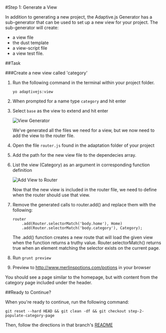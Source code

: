 #Step 1: Generate a View

In addition to generating a new project, the Adaptive.js Generator has a sub-generator that can be used to set up a new view for your project. The sub-generator will create:
* a view file
* the dust template
* a view-script file
* a view test file.


##Task

###Create a new view called 'category'

1. Run the following command in the terminal within your project folder.

    ```
    yo adaptivejs:view
    ```

2. When prompted for a name type `category` and hit enter
3. Select `base` as the view to extend and hit enter

    ![View Generator](https://s3.amazonaws.com/uploads.hipchat.com/15359/64553/VXQhsUYEz8Jjnqj/Screen%20Shot%202015-01-15%20at%205.05.49%20PM.png)

    We've generated all the files we need for a view, but we now need to add the view to the router file.

4. Open the file `router.js` found in the adaptation folder of your project
5. Add the path for the new view file to the dependecies array.
6. List the view (Category) as an argument in corresponding function definition

    ![Add View to Router](https://s3.amazonaws.com/uploads.hipchat.com/15359/64553/2ISxRvJ4zAQItfs/Screen%20Shot%202015-01-16%20at%2010.16.10%20AM.png)

    Now that the new view is included in the router file, we need to define when the router should use that view.

7. Remove the generated calls to router.add() and replace them with the following:

    ```
    router
        .add(Router.selectorMatch('body.home'), Home)
        .add(Router.selectorMatch('body.category'), Category);
    ```


    The .add() function creates a new route that will load the given view when the function returns a truthy value. Router.selectorMatch() returns true when an element matching the selector exists on the current page.

8. Run `grunt preview`
9. Preview to http://www.merlinspotions.com/potions in your browser

You should see a page similar to the homepage, but with content from the category page included under the header.

##Ready to Continue?

When you're ready to continue, run the following command:

```
git reset --hard HEAD && git clean -df && git checkout step-2-populate-category-page
```

Then, follow the directions in that branch's [README](https://github.com/mobify/workshop--adaptivejs-site/blob/step-2-populate-category-page/README.md)
